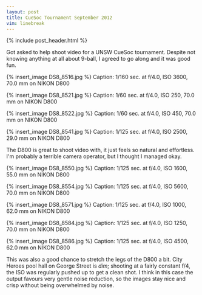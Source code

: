 ```yaml
---
layout: post
title: CueSoc Tournament September 2012
vim: linebreak
---
```


{% include post_header.html %}


Got asked to help shoot video for a UNSW CueSoc tournament. Despite not knowing anything at all about 9-ball, I agreed to go along and it was good fun.


{% insert_image DS8_8516.jpg %}
Caption: 1/160 sec. at f/4.0, ISO 3600, 70.0 mm on NIKON D800

{% insert_image DS8_8521.jpg %}
Caption: 1/60 sec. at f/4.0, ISO 250, 70.0 mm on NIKON D800

{% insert_image DS8_8522.jpg %}
Caption: 1/60 sec. at f/4.0, ISO 450, 70.0 mm on NIKON D800

{% insert_image DS8_8541.jpg %}
Caption: 1/125 sec. at f/4.0, ISO 2500, 29.0 mm on NIKON D800


The D800 is great to shoot video with, it just feels so natural and effortless. I'm probably a terrible camera operator, but I thought I managed okay.


{% insert_image DS8_8550.jpg %}
Caption: 1/125 sec. at f/4.0, ISO 1600, 55.0 mm on NIKON D800

{% insert_image DS8_8554.jpg %}
Caption: 1/125 sec. at f/4.0, ISO 5600, 70.0 mm on NIKON D800

{% insert_image DS8_8571.jpg %}
Caption: 1/125 sec. at f/4.0, ISO 1000, 62.0 mm on NIKON D800

{% insert_image DS8_8584.jpg %}
Caption: 1/125 sec. at f/4.0, ISO 1250, 70.0 mm on NIKON D800

{% insert_image DS8_8586.jpg %}
Caption: 1/125 sec. at f/4.0, ISO 4500, 62.0 mm on NIKON D800


This was also a good chance to stretch the legs of the D800 a bit. City Heroes pool hall on George Street is *dim*; shooting at a fairly constant f/4, the ISO was regularly pushed up to get a clean shot. I think in this case the output favours very gentle noise reduction, so the images stay nice and crisp without being overwhelmed by noise.

